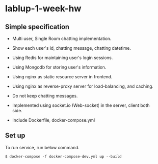 # lablup-1-week-hw

## Simple specification

* Multi user, Single Room chatting implementation.

* Show each user's id, chatting message, chatting datetime.

* Using Redis for maintaining user's login sessions.

* Using Mongodb for storing user's information.

* Using nginx as static resource server in frontend.

* Using nginx as reverse-proxy server for load-balancing, and caching.

* Do not keep chatting messages.

* Implemented using socket.io (Web-socket) in the server, client both side.

* Include Dockerfile, docker-compose.yml

## Set up

To run service, run below command.

```
$ docker-compose -f docker-compose-dev.yml up --build
```
